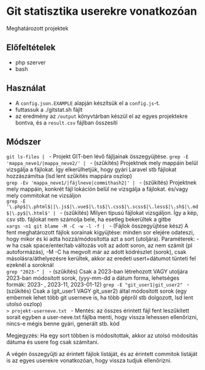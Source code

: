 # Git statisztika userekre vonatkozóan
Meghatározott projektek

## Előfeltételek
- php szerver
- bash

## Használat
- A `config.json.EXAMPLE` alapján készítsük el a `config.js`-t.
- futtassuk a ./gitstat.sh fájlt
- az eredmény az `/output` könyvtárban készül el az egyes projektekre bontva, és a `result.csv` fájlban összesíti

## Módszer
`git ls-files |	` - Projekt GIT-ben lévő fájljainak összegyüjtése.
`grep -E 'mappa_neve1/|mappa_neve2/' | ` - (szűkítés) Projektnek mely mappáin belül vizsgálja a fájlokat. Így elkerülhetjük, hogy gyári Laravel stb fájlokat hozzászámítsa (lsd lent szűkítés mappára oszlop)  
`grep -Ev 'mappa_neve1/|fájlneve|commithash2|' | ` - (szűkítés) Projektnek mely mappáin, konkrét fájl lokáción belül ne vizsgálja a fájlokat. és/vagy mely commitokat ne vizsáljon  
`grep -E '\.php$|\.phtml$||\.js$|\.vue$|\.ts$|\.css$|\.scss$|\.less$|\.sh$|\.md$|\.py$|\.html$' | ` - (szűkítés) Milyen típusú fájlokat vizsgáljon. Így a kép, csv stb. fájlokat nem számolja bele, ha esetleg bekerültek a gitbe   
`xargs -n1 git blame -M -C -w -l -f | ` - (Fájlok összegyüjtése kész) A fent meghatározott fájlok sorainak kigyüjtése: minden sor elejére odateszi, hogy mikor és ki adta hozzá/módosította azt a sort (utoljára). Paraméterek: -w ha csak space/enter/tab változás volt az adott soron, az nem számít (pl autoformázás), -M -C ha megvolt már az adott kódrészlet (sorok), csak másolásra/áthelyezésre kerültek, akkor az eredeti usert+dátumot tünteti fel ezeknél a soroknál  
`grep "2023-" | ` - (szűkítés) Csak a 2023-ban létrehozott VAGY utoljára 2023-ban módosított sorok,  (yyy-mm-dd a dátum forma, lehetséges formák: 2023- , 2023-11, 2023-01-12)
`grep -E "git_user1|git_user2" ` - (szűkítés) Csak a (git_user1 VAGY git_user2) által módosított sorok (egy embernek lehet több git userneve is, ha több gépről stb dolgozott, lsd lent utolsó oszlop)  
`> projekt-userneve.txt ` - Mentés: az összes érintett fájl fent leszűkített sorait egyben a user-neve.txt fájlba menti, hogy vissza lehessen ellenőrizni, nincs-e mégis benne gyári, generált stb. kód  
  
Megjegyzés: Ha egy sort többen is módosítottak, akkor az utolsó módositás dátuma és usere fog csak számítani.  
		
A végén összegyűjti az érintett fájlok listáját, és az érintett commitok listáját is az egyes userekre vonatkozóan, hogy vissza tudjuk ellenőrizni.